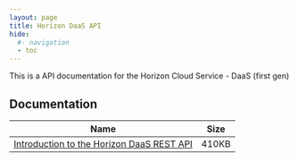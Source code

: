 ```yaml
---
layout: page
title: Horizon DaaS API
hide:
  #- navigation
  - toc
---
```


This is a API documentation for the Horizon Cloud Service - DaaS (first gen)

## Documentation  

| Name | Size |
|---| --- |
| [Introduction to the Horizon DaaS REST API](horizondaas-api.pdf) | 410KB |

<swagger-ui src="HCS_20_2_swagger.json"/>
